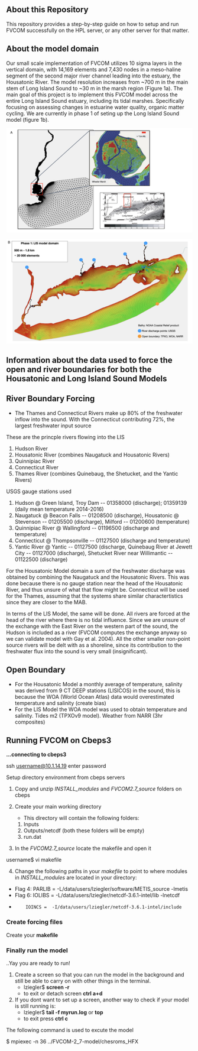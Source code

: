 ## About this Repository

This repository provides a step-by-step guide on how to setup and run FVCOM successfully on the HPL server, or any other server for that matter. 

## About the model domain
Our small scale implementation of FVCOM utilizes 10 sigma layers in the vertical domain, with 14,169 elements and 7,430 nodes in a meso-haline segment of the second major river channel leading into the estuary, the Housatonic River. The model resolution increases from ~700 m in the main stem of Long Island Sound to ~30 m in the marsh region (Figure 1a). The main goal of this project is to implement this FVCOM model across the entire Long Island Sound estuary, including its tidal marshes. Specifically focusing on assessing changes in estuarine water quality, organic matter cycling. We are currently in phase 1 of seting up the Long Island Sound model (figure 1b).

![](./../github-figures/mesh_hr.jpeg)

![](./../github-figures/lis_grid.001.jpeg)

## Information about the data used to force the open and river boundaries for both the Housatonic and Long Island Sound Models

## River Boundary Forcing

- The Thames and Connecticut Rivers make up 80% of the freshwater inflow into the sound. With the Connecticut contributing 72%,
the largest freshwater input source

These are the princple rivers flowing into the LIS

1. Hudson River 
2. Housatonic River (combines Naugatuck and Housatonic Rivers)
3. Quinnipiac River
4. Connecticut River
5. Thames River (combines Quinebaug, the Shetucket, and the Yantic Rivers)

USGS gauge stations used

1. Hudson @ Green Island, Troy Dam -- 01358000 (discharge); 01359139 (daily mean temperature 2014-2016)
2. Naugatuck @ Beacon Falls -- 01208500 (discharge), Housatonic @ Stevenson -- 01205500 (discharge), Milford -- 01200600 (temperature)
3. Quinnipiac River @ Wallingford -- 01196500 (discharge and temperature)
4. Connecticut @ Thompsonville -- 01127500 (discharge and temperature)
5. Yantic River @ Yantic -- 01127500 (discharge, Quinebaug River at Jewett City -- 01127000 (discharge), Shetucket River near Willimantic -- 01122500 (discharge)

For the Housatonic Model domain a sum of the freshwater discharge was obtained by combining the Naugatuck and the Housatonic Rivers. 
This was done because there is no gauge station near the head of the Housatonic River, and thus unsure of what that flow might be. 
Connecticut will be used for the Thames, assuming that the systems share similar charactertistics since they are closer to the MAB.

In terms of the LIS Model, the same will be done. All rivers are forced at the head of the river where there is no tidal influence. Since we are unsure of the exchange with the East River on the western part of the sound, the Hudson is included as a river (FVCOM computes the exchange anyway so we can validate model with 
Gay et al. 2004). All the other smaller non-point source rivers will be delt with as a shoreline, since its contribution to the freshwater flux into the sound is very small (insignificant). 

## Open Boundary

- For the Housatonic Model a monthly average of temperature, salinity was derived from 9 CT DEEP stations (LISICOS) in the sound,
this is because the WOA (World Ocean Atlas) data would overestimated temperature and salinity (create bias)
- For the LIS Model the WOA model was used to obtain temperature and salinity. Tides m2 (TPXOv9 model). Weather from NARR (3hr composites)

## **Running FVCOM on Cbeps3**

**...connecting to cbeps3**

ssh username@10.1.14.19
enter password

Setup directory environment from cbeps servers

1. Copy and unzip *INSTALL_modules* and *FVCOM2.7_source* folders on cbeps

2. Create your main working directory 
    - This directory will contain the following folders:
    1. Inputs
    2. Outputs/netcdf (both these folders will be empty)
    3. run.dat

3. In the *FVCOM2.7_source* locate the makefile and open it

username$ vi makefile

4. Change the following paths in your *makefile* to point to where modules in *INSTALL_modules* are located in your directory:

 - Flag 4: PARLIB = -L/data/users/lziegler/software/METIS_source -lmetis
 - Flag 6: IOLIBS =  -L/data/users/lziegler/netcdf-3.6.1-intel/lib  -lnetcdf
 -         IOINCS =  -I/data/users/lziegler/netcdf-3.6.1-intel/include

### Create forcing files

Create your **makefile**

### Finally run the model

..Yay you are ready to run!


1. Create a screen so that you can run the model in the background and still be able to carry on with other things in the terminal.  
    - lziegler$ **screen -r**
    - to exit or detach screen **ctrl a+d**
2. If you dont want to set up a screen, another way to check if your model is still running is:  
    - lziegler$ **tail -f myrun.log** or **top**
    - to exit press **ctrl c**

The following command is used to excute the model

$ mpiexec -n 36 ../FVCOM-2_7-model/chesroms_HFX <file name>


